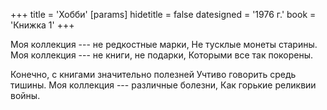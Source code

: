 +++
title = 'Хобби'
[params]
  hidetitle = false
  datesigned = '1976 г.'
  book = 'Книжка 1'
+++
<!-- Хобби -->

Моя коллекция --- не редкостные марки,
Не тусклые монеты старины.
Моя коллекция --- не книги, не подарки,
Которыми все так покорены.

Конечно, с книгами значительно полезней
Учтиво говорить средь тишины.
Моя коллекция --- различные болезни,
Как горькие реликвии войны.

<!-- 1976 г. -->
<!-- Книжка 1 -->
